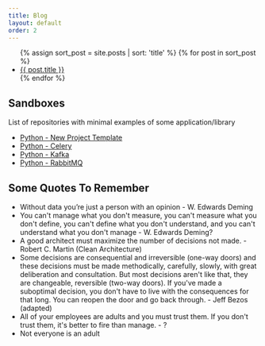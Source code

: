 ```yaml
---
title: Blog
layout: default
order: 2
---
```

<content>
<ul>
    {% assign sort_post = site.posts | sort: 'title' %}
    {% for post in sort_post %}
    <li class='list_padding'><a href='{{ site.baseurl }}{{ post.url }}'>{{ post.title }}</a></li>
    {% endfor %}
</ul>

<h2>Sandboxes</h2>
List of repositories with minimal examples of some application/library

<ul>
    <li class='list_padding'><a href='https://github.com/CarlosPena00/template_python'>Python - New Project Template</a></li>
    <li class='list_padding'><a href='https://github.com/CarlosPena00/sandbox_celery'>Python - Celery</a></li>
    <li class='list_padding'><a href='https://github.com/CarlosPena00/sandbox_kafka'>Python - Kafka</a></li>
    <li class='list_padding'><a href='https://github.com/CarlosPena00/sandbox_rabbitmq'>Python - RabbitMQ</a></li>
</ul>

<h2>Some Quotes To Remember</h2>
<ul>
    <li> Without data you’re just a person with an opinion - W. Edwards Deming</li>
    <li> You can't manage what you don't measure, you can't measure what you don't define, you can't define what you don't understand, and you can't understand what you don't manage - W. Edwards Deming?</li>
    <li> A good architect must maximize the number of decisions not made. - Robert C. Martin (Clean Architecture)</li>
    <li>Some decisions are consequential and irreversible (one-way doors) and these decisions must be made methodically, carefully, slowly, with great deliberation and consultation. But most decisions aren't like that, they are changeable, reversible (two-way doors). If you've made a suboptimal decision, you don't have to live with the consequences for that long. You can reopen the door and go back through. - Jeff Bezos (adapted)</li>
    <li>All of your employees are adults and you must trust them. If you don't trust them, it's better to fire than manage. - ?</li>
    <li>Not everyone is an adult</li>

</ul>


</content>
